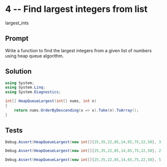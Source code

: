 # 4 -- Find largest integers from list

largest_ints

## Prompt

Write a function to find the largest integers from a given list of numbers using heap queue algorithm.

## Solution

```csharp
using System;
using System.Linq;
using System.Diagnostics;

int[] HeapQueueLargest(int[] nums, int n)
{
    return nums.OrderByDescending(x => x).Take(n).ToArray();
}
```

## Tests

```csharp
Debug.Assert(HeapQueueLargest(new int[]{25,35,22,85,14,65,75,22,58}, 3).SequenceEqual(new int[]{85,75,65}));
```

```csharp
Debug.Assert(HeapQueueLargest(new int[]{25,35,22,85,14,65,75,22,58}, 2).SequenceEqual(new int[]{85,75}));
```

```csharp
Debug.Assert(HeapQueueLargest(new int[]{25,35,22,85,14,65,75,22,58}, 5).SequenceEqual(new int[]{85,75,65,58,35}));
```
